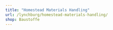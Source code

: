```yaml
---
title: "Homestead Materials Handling"
url: /lynchburg/homestead-materials-handling/
shop: Baustoffe
---
```

